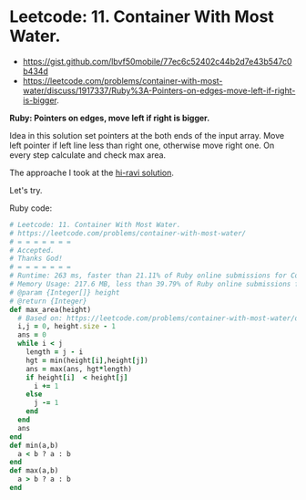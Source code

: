 # Leetcode: 11. Container With Most Water.

- https://gist.github.com/lbvf50mobile/77ec6c52402c44b2d7e43b547c0b434d
- https://leetcode.com/problems/container-with-most-water/discuss/1917337/Ruby%3A-Pointers-on-edges-move-left-if-right-is-bigger.

**Ruby: Pointers on edges, move left if right is bigger.**

Idea in this solution set pointers at the both ends of the input array. Move left pointer if left line less than right one, otherwise move right one. On every step calculate and check max area.

The approache I took at the [hi-ravi solution](https://leetcode.com/problems/container-with-most-water/discuss/1915387/Easy-to-Understand-codes-C%2B%2BCJAVAPYTHON).

Let's try.

Ruby code:
```Ruby
# Leetcode: 11. Container With Most Water.
# https://leetcode.com/problems/container-with-most-water/
# = = = = = = =
# Accepted.
# Thanks God!
# = = = = = = =
# Runtime: 263 ms, faster than 21.11% of Ruby online submissions for Container With Most Water.
# Memory Usage: 217.6 MB, less than 39.79% of Ruby online submissions for Container With Most Water.
# @param {Integer[]} height
# @return {Integer}
def max_area(height)
  # Based on: https://leetcode.com/problems/container-with-most-water/discuss/1915387/Easy-to-Understand-codes-C%2B%2BCJAVAPYTHON
  i,j = 0, height.size - 1
  ans = 0
  while i < j
    length = j - i
    hgt = min(height[i],height[j])
    ans = max(ans, hgt*length)
    if height[i]  < height[j]
      i += 1
    else
      j -= 1
    end
  end
  ans
end
def min(a,b)
  a < b ? a : b
end
def max(a,b)
  a > b ? a : b
end
```
